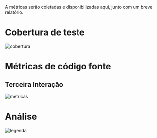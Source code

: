 A métricas serão coletadas e disponibilizadas aqui, junto com um breve relatório.
# Cobertura de teste
![cobertura](https://raw.githubusercontent.com/wiki/fga-gpp-mds/2016.2-Time01-WikiLegis/imagens/cobertura.png)

# Métricas de código fonte
## Terceira Interação
![metricas](https://raw.githubusercontent.com/wiki/fga-gpp-mds/2016.2-Time01-WikiLegis/imagens/metrics_v1.png)

# Análise
![legenda](https://raw.githubusercontent.com/wiki/fga-gpp-mds/2016.2-Time01-WikiLegis/imagens/legenda.png)
